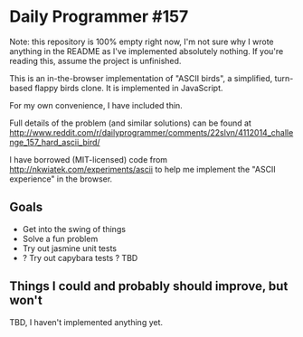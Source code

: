 Daily Programmer #157
=====================

Note: this repository is 100% empty right now, I'm not sure why I wrote anything in the README as I've implemented absolutely nothing. If you're reading this, assume the project is unfinished.

This is an in-the-browser implementation of "ASCII birds", a simplified, turn-based flappy birds clone. It is implemented in JavaScript.

For my own convenience, I have included thin. 

Full details of the problem (and similar solutions) can be found at http://www.reddit.com/r/dailyprogrammer/comments/22slvn/4112014_challenge_157_hard_ascii_bird/

I have borrowed (MIT-licensed) code from http://nkwiatek.com/experiments/ascii to help me implement the "ASCII experience" in the browser.

Goals
-----

* Get into the swing of things
* Solve a fun problem
* Try out jasmine unit tests
* ? Try out capybara tests ? TBD

Things I could and probably should improve, but won't
-----------------------------------------------------

TBD, I haven't implemented anything yet.